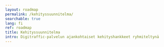 ```yaml
---
layout: roadmap
permalink: /kehityssuunnitelma/
searchable: true
lang: fi
ref: roadmap
title: Kehityssuunnitelma
intro: Digitraffic-palvelun ajankohtaiset kehityshankkeet ryhmiteltynä hankkeen ja tilan mukaan.
---
```


